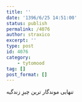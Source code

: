 ```yaml
---
title: ''
date: '1396/6/25 14:51:00'
status: publish
permalink: /4076
author: straxico
excerpt: ''
type: post
id: 4076
category:
    - tytomood
tag: []
post_format: []
---
```

تنهایی موندگار ترین چیزِ زندگیه